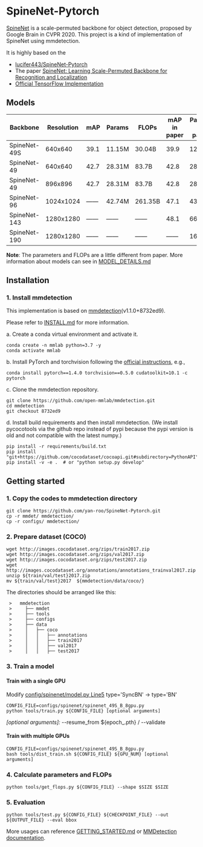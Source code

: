 # SpineNet-Pytorch
[SpineNet](https://arxiv.org/abs/1912.05027) is a scale-permuted backbone for object detection, proposed by Google Brain in CVPR 2020. This project is a kind of implementation of SpineNet using mmdetection.

It is highly based on the
* [lucifer443/SpineNet-Pytorch](https://github.com/lucifer443/SpineNet-Pytorch)
* The paper [SpineNet: Learning Scale-Permuted Backbone for Recognition and Localization](https://arxiv.org/abs/1912.05027)
* [Official TensorFlow Implementation](https://github.com/tensorflow/tpu/tree/master/models/official/detection)

## Models

| Backbone     | Resolution  | mAP  | Params | FLOPs   | mAP in paper | Params in paper | FLOPs in paper |
| ------------ | ----------  | ---- | ------ | ------- | ------------ | --------------- | -------------- |
| SpineNet-49S |   640x640   | 39.1 | 11.15M | 30.04B  | 39.9         | 12.0M           | 33.8B          |
| SpineNet-49  |   640x640   | 42.7 | 28.31M | 83.7B   | 42.8         | 28.5M           | 85.4B          |
| SpineNet-49  |   896x896   | 42.7 | 28.31M | 83.7B   | 42.8         | 28.5M           | 85.4B          |
| SpineNet-96  |  1024x1024  | ——   | 42.74M | 261.35B | 47.1         | 43.0M           | 265.4B         |
| SpineNet-143 |  1280x1280  | ——   | ——     | ——      | 48.1         | 66.9M           | 524.4B         |
| SpineNet-190 |  1280x1280  | ——   | ——     | ——      | ——           | 163.6M          | 1885B          |

**Note**: The parameters and FLOPs are a little different from paper. More information about models can see in [MODEL_DETAILS.md](docs/MODEL_DETAILS.md)

## Installation

### 1. Install mmdetection

   This implementation is based on [mmdetection](https://github.com/open-mmlab/mmdetection)(v1.1.0+8732ed9).
   
   Please refer to [INSTALL.md](docs/INSTALL.md) for more information.

   a. Create a conda virtual environment and activate it.
   ```shell
   conda create -n mmlab python=3.7 -y
   conda activate mmlab
   ```

   b. Install PyTorch and torchvision following the [official instructions](https://pytorch.org/), e.g.,

   ```shell
   conda install pytorch==1.4.0 torchvision==0.5.0 cudatoolkit=10.1 -c pytorch
   ```

   c. Clone the mmdetection repository.

   ```shell
   git clone https://github.com/open-mmlab/mmdetection.git
   cd mmdetection
   git checkout 8732ed9
   ```

   d. Install build requirements and then install mmdetection.
   (We install pycocotools via the github repo instead of pypi because the pypi version is old and not compatible with the latest numpy.)

   ```shell
   pip install -r requirements/build.txt
   pip install "git+https://github.com/cocodataset/cocoapi.git#subdirectory=PythonAPI"
   pip install -v -e .  # or "python setup.py develop"
   ```

## Getting started
### 1. Copy the codes to mmdetection directory

```shell
git clone https://github.com/yan-roo/SpineNet-Pytorch.git
cp -r mmdet/ mmdetection/
cp -r configs/ mmdetection/
```

### 2. Prepare dataset (COCO)

```shell
wget http://images.cocodataset.org/zips/train2017.zip
wget http://images.cocodataset.org/zips/val2017.zip
wget http://images.cocodataset.org/zips/test2017.zip
wget http://images.cocodataset.org/annotations/annotations_trainval2017.zip
unzip ${train/val/test}2017.zip
mv ${train/val/test}2017  ${mmdetection/data/coco/}
```

  The directories should be arranged like this:

     >   mmdetection
     >     ├── mmdet
     >     ├── tools
     >     ├── configs
     >     ├── data
     >     │   ├── coco
     >     │   │   ├── annotations
     >     │   │   ├── train2017
     >     │   │   ├── val2017
     >     │   │   ├── test2017


### 3. Train a model
#### Train with a single GPU
Modify [config/spinenet/model.py Line5](https://github.com/yan-roo/SpineNet-Pytorch/blob/master/configs/spinenet/spinenet_49S_B_8gpu.py#L5)
type='SyncBN' -> type='BN'

```shell
CONFIG_FILE=configs/spinenet/spinenet_49S_B_8gpu.py
python tools/train.py ${CONFIG_FILE} [optional arguments]
```

_[optional arguments]:_ --resume_from ${epoch_.pth} / --validate

#### Train with multiple GPUs

```shell
CONFIG_FILE=configs/spinenet/spinenet_49S_B_8gpu.py
bash tools/dist_train.sh ${CONFIG_FILE} ${GPU_NUM} [optional arguments]
```
### 4. Calculate parameters and FLOPs

```shell
python tools/get_flops.py ${CONFIG_FILE} --shape $SIZE $SIZE
```

### 5. Evaluation

   ```shell
   python tools/test.py ${CONFIG_FILE} ${CHECKPOINT_FILE} --out  ${OUTPUT_FILE} --eval bbox
   ```

More usages can reference [GETTING_STARTED.md](docs/GETTING_STARTED.md) or [MMDetection documentation](https://mmdetection.readthedocs.io/).
